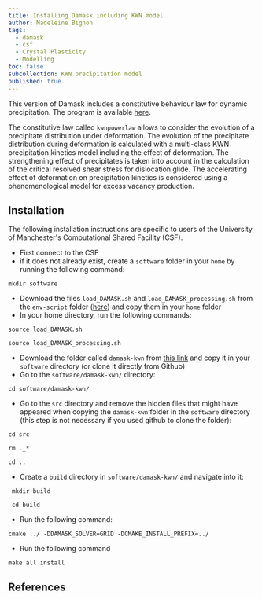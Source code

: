 ```yaml
---
title: Installing Damask including KWN model  
author: Madeleine Bignon
tags:
  - damask
  - csf
  - Crystal Plasticity
  - Modelling
toc: false
subcollection: KWN precipitation model  
published: true
---
```

This version of Damask includes a constitutive behaviour law for dynamic precipitation. The program is available [here](https://github.com/LightForm-group/Damask-KWN).

The constitutive law called ```kwnpowerlaw``` allows to consider the evolution of a precipitate distribution under deformation. The evolution of the precipitate distribution during deformation is calculated with a multi-class KWN precipitation kinetics model including the effect of deformation. The strengthening effect of precipitates is taken into account in the calculation of the critical resolved shear stress for dislocation glide. The accelerating effect of deformation on precipitation kinetics is considered using a phenomenological model for excess vacancy production. 

## Installation

The following installation instructions are specific to users of the University of Manchester's Computational Shared Facility (CSF).

- First connect to the CSF
- if it does not already exist, create a ```software``` folder in your ```home``` by running the following command:

```mkdir software```

- Download the files ```load_DAMASK.sh``` and ```load_DAMASK_processing.sh``` from the ```env-script``` folder ([here](https://github.com/LightForm-group/Damask-KWN)) and copy them in your ```home``` folder
- In your home directory, run the following commands:

```source load_DAMASK.sh```

```source load_DAMASK_processing.sh```

- Download the folder called ```damask-kwn``` from [this link](https://github.com/LightForm-group/Damask-KWN) and copy it in your ```software``` directory (or clone it directly from Github)
- Go to the ```software/damask-kwn/``` directory:

```cd software/damask-kwn/```
- Go to the ```src``` directory and remove the hidden files that might have appeared when copying the ```damask-kwn``` folder in the ```software``` directory (this step is not necessary if you used github to clone the folder):

```cd src```

```rm ._*``` 

```cd ..```

- Create a ```build``` directory in ```software/damask-kwn/``` and navigate into it:

``` mkdir build```

``` cd build```

- Run the following command:

```cmake ../ -DDAMASK_SOLVER=GRID -DCMAKE_INSTALL_PREFIX=../```


- Run the following command

```make all install```


## References

